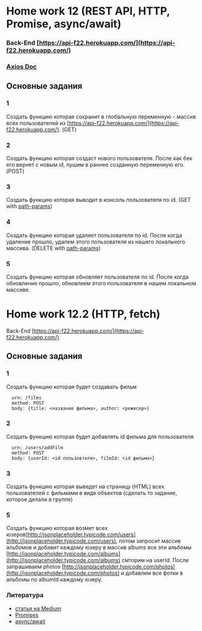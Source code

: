 # Home work 12 (REST API, HTTP, Promise, async/await)

### Back-End [https://api-f22.herokuapp.com/](https://api-f22.herokuapp.com/)
### [Axios Doc](https://github.com/axios/axios)
### <script src="https://cdnjs.cloudflare.com/ajax/libs/axios/0.19.2/axios.js"></script>

## Основные задания
### 1
Создать функцию которая сохранит в глобальную переменную - массив всех пользователей из [https://api-f22.herokuapp.com/](https://api-f22.herokuapp.com/).
(GET)

### 2
Создать функцию которая создаст нового пользователя. После как бек его вернет с новым id, пушим в раннее созданную переменную его.
(POST)

### 3
Создать функцию которая выводит в консоль пользователя по id.
(GET with [path-params](https://fastapi.tiangolo.com/tutorial/path-params/))

### 4
Создать функцию которая удаляет пользователя по id. После когда удаление прошло, удалем этого пользователя из нашего локального массива.
(DELETE with [path-params](https://fastapi.tiangolo.com/tutorial/path-params/))

### 5
Создать функцию которая обновляет пользователя по id. После когда обновление прошло, обновляем этого пользователя в нашем локальном массиве.

# Home work 12.2 (HTTP, fetch)

Back-End [https://api-f22.herokuapp.com/](https://api-f22.herokuapp.com/)

## Основные задания
### 1
Создать функцию которая будет создавать фильм
```
  urn: /films
  method: POST
  body: {title: <название фильма>, author: <режисер>}
```

### 2
Создать функцию которая будет добавлять id фильма для пользователя
```
  urn: /users/addFilm
  method: POST
  body: {userId: <id пользовтеля>, filmId: <id фильма>}
```

### 3
Создать функцию которая выведет на страницу (HTML) всех пользователей с фильмами в виде объектов (сделать то задание, которое делали в группе)

### 5
Создать функцию которая возмет всех юзеров[http://jsonplaceholder.typicode.com/users](http://jsonplaceholder.typicode.com/users), потом запросит массив альбомов и добавит каждому юзеру в массив albums все эти альбомы [http://jsonplaceholder.typicode.com/albums](http://jsonplaceholder.typicode.com/albums) смторим на userId. После запрашиваем photos [http://jsonplaceholder.typicode.com/photos](http://jsonplaceholder.typicode.com/photos) и добавлем все фотки в альбомы по albumId каждому юзеру.

### Литература
* [статья на Medium](https://medium.com/@stasonmars/%D0%BF%D1%80%D0%BE%D0%BC%D0%B8%D1%81%D1%8B-%D0%B2-javascript-%D0%B4%D0%BB%D1%8F-%D1%87%D0%B0%D0%B8%CC%86%D0%BD%D0%B8%D0%BA%D0%BE%D0%B2-60bbef963541)
* [Promises](https://learn.javascript.ru/promise-basics)
* [async/await](https://learn.javascript.ru/async-await)

